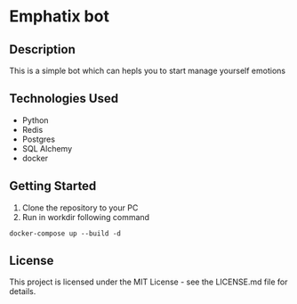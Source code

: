 # Emphatix bot

## Description
This is a simple bot which can hepls you to start manage yourself emotions

## Technologies Used
- Python
- Redis
- Postgres
- SQL Alchemy
- docker

## Getting Started
1. Clone the repository to your PC
2. Run in workdir following command
```
docker-compose up --build -d
```
## License
This project is licensed under the MIT License - see the LICENSE.md file for details.

